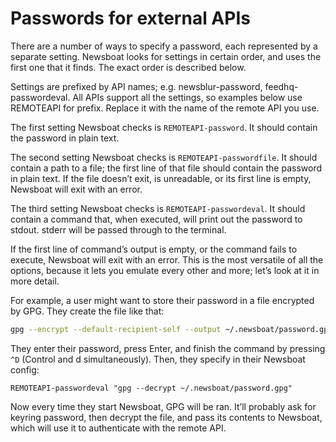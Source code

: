 # Passwords for external APIs

There are a number of ways to specify a password, each represented by a separate setting. Newsboat looks for settings in certain order, and uses the first one that it finds. The exact order is described below.

Settings are prefixed by API names; e.g. newsblur-password, feedhq-passwordeval. All APIs support all the settings, so examples below use REMOTEAPI for prefix. Replace it with the name of the remote API you use.

The first setting Newsboat checks is `REMOTEAPI-password`. It should contain the password in plain text.

The second setting Newsboat checks is `REMOTEAPI-passwordfile`. It should contain a path to a file; the first line of that file should contain the password in plain text. If the file doesn’t exit, is unreadable, or its first line is empty, Newsboat will exit with an error.

The third setting Newsboat checks is `REMOTEAPI-passwordeval`. It should contain a command that, when executed, will print out the password to stdout. stderr will be passed through to the terminal.

If the first line of command’s output is empty, or the command fails to execute, Newsboat will exit with an error. This is the most versatile of all the options, because it lets you emulate every other and more; let’s look at it in more detail.

For example, a user might want to store their password in a file encrypted by GPG. They create the file like that:

```bash
gpg --encrypt --default-recipient-self --output ~/.newsboat/password.gpg
```

They enter their password, press Enter, and finish the command by pressing `^D` (Control and d simultaneously). Then, they specify in their Newsboat config:

```
REMOTEAPI-passwordeval "gpg --decrypt ~/.newsboat/password.gpg"
```

Now every time they start Newsboat, GPG will be ran. It’ll probably ask for keyring password, then decrypt the file, and pass its contents to Newsboat, which will use it to authenticate with the remote API.
